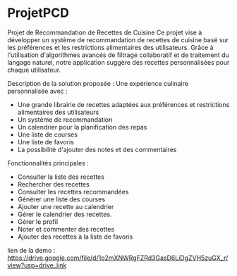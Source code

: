 # ProjetPCD

Projet de Recommandation de Recettes de Cuisine
Ce projet vise à développer un système de recommandation de recettes de cuisine basé sur les préférences et les restrictions alimentaires des utilisateurs. Grâce à l'utilisation d'algorithmes avancés de filtrage collaboratif et de traitement du langage naturel, notre application suggère des recettes personnalisées pour chaque utilisateur.

Description de la solution proposée :
Une expérience culinaire personnalisée avec :
- Une grande librairie de recettes adaptées aux préférences et restrictions alimentaires des utilisateurs
- Un système de recommandation
- Un calendrier pour la planification des repas
- Une liste de courses
- Une liste de favoris
- La possibilité d'ajouter des notes et des commentaires


Fonctionnalités principales :

- Consulter la liste des recettes
- Rechercher des recettes
- Consulter les recettes recommandées
- Générer une liste des courses
- Ajouter une recette au calendrier
- Gérer le calendrier des recettes.
- Gérer le profil
- Noter et commenter des recettes
- Ajouter des recettes à la liste de favoris



lien de la demo : https://drive.google.com/file/d/1o2mXNWRgFZRd3GasD6LiDgZVH5zuGX_r/view?usp=drive_link
